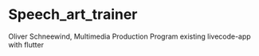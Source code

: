 # Speech_art_trainer

Oliver Schneewind, Multimedia Production
Program existing livecode-app with flutter

